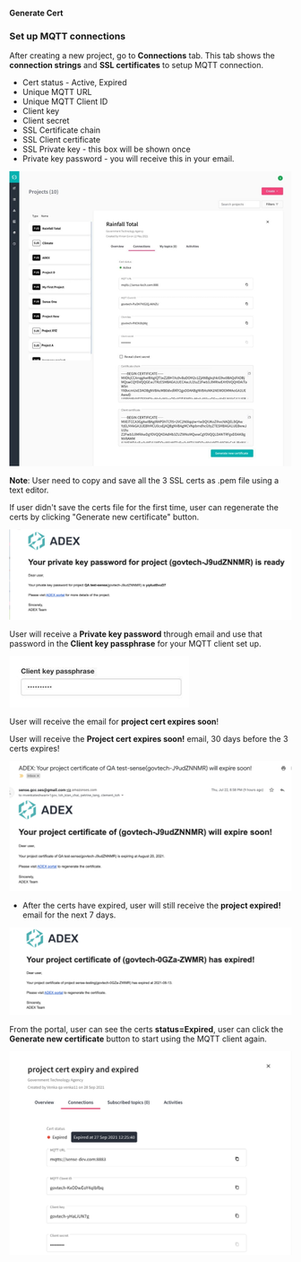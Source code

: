 **Generate Cert**

### Set up MQTT connections ###

After creating a new project, go to **Connections** tab. This tab shows the **connection strings** and **SSL certificates** to setup MQTT connection. 

- Cert status - Active, Expired
- Unique MQTT URL
- Unique MQTT Client ID
- Client key
- Client secret
- SSL Certificate chain
- SSL Client certificate
- SSL Private key - this box will be shown once 
- Private key password - you will receive this in your email.

![Image not Available](/assets/Fig36.png)

**Note**: User need to copy and save all the 3 SSL certs as .pem file using a text editor.

If user didn't save the certs file for the first time, user can regenerate the certs by clicking "Generate new certificate" button.

![Image not Available](/assets/Fig99f.png)

User will receive a **Private key password** through email and use that password in the **Client key passphrase** for your MQTT client set up.

![Image not Available](/assets/Fig38.png)

 User will receive the email for **project cert expires soon**!

 User will receive the **Project cert expires soon!** email, 30 days before the 3 certs expires!
 
![Image not Available](/assets/Fig99k.png)
 
 - After the certs have expired, user will still receive the **project expired!** email for the next 7 days.
 
![Image not Available](/assets/Fig99e.png)

From the portal, user can see the certs **status=Expired**, user can click the **Generate new certificate** button to start using the MQTT client again.

![Image not Available](/assets/Fig99m.png)


 


